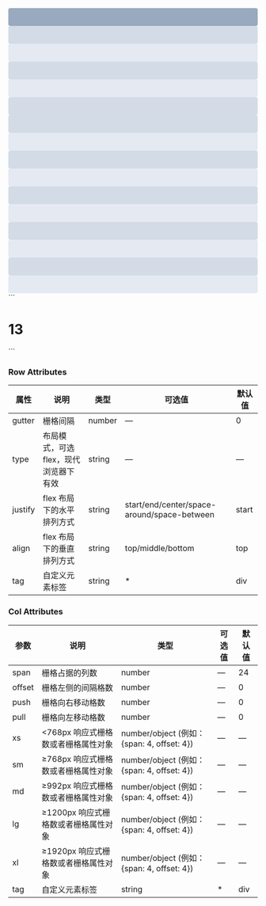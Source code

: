 <style lang="sass" scoped>
.el-row {
  margin-bottom: 20px;

  &:last-child {
    margin-bottom: 0;
  }

  &.mt20 {
    margin-bottom: -20px;

    .el-col {
      margin-bottom: 20px;
    }
  }
}

.bg-purple-dark {
  background: #99a9bf;
}
.bg-purple {
  background: #d3dce6;
}
.bg-purple-light {
  background: #e5e9f2;
}
.grid-content {
  border-radius: 4px;
  min-height: 36px;
}
.row-bg {
  padding: 10px 0;
  background-color: #f9fafc;
}
</style>
<code-demo-block>
<demo-block title="基本布局" desc="使用单一分栏创建基础的栅格布局。">
    <i-row>
        <i-col :span="24">
            <div class="grid-content bg-purple-dark"></div>
        </i-col>
    </i-row>
    <i-row>
        <i-col :span="12"><div class="grid-content bg-purple"></div></i-col>
        <i-col :span="12"><div class="grid-content bg-purple-light"></div></i-col>
    </i-row>
    <i-row>
        <i-col :span="8"><div class="grid-content bg-purple"></div></i-col>
        <i-col :span="8"><div class="grid-content bg-purple-light"></div></i-col>
        <i-col :span="8"><div class="grid-content bg-purple"></div></i-col>
    </i-row>
    <i-row>
        <i-col :span="6"><div class="grid-content bg-purple"></div></i-col>
        <i-col :span="6"><div class="grid-content bg-purple-light"></div></i-col>
        <i-col :span="6"><div class="grid-content bg-purple"></div></i-col>
        <i-col :span="6"><div class="grid-content bg-purple-light"></div></i-col>
    </i-row>
    <i-row>
        <i-col :span="4"><div class="grid-content bg-purple"></div></i-col>
        <i-col :span="4"><div class="grid-content bg-purple-light"></div></i-col>
        <i-col :span="4"><div class="grid-content bg-purple"></div></i-col>
        <i-col :span="4"><div class="grid-content bg-purple-light"></div></i-col>
        <i-col :span="4"><div class="grid-content bg-purple"></div></i-col>
        <i-col :span="4"><div class="grid-content bg-purple-light"></div></i-col>
    </i-row>
</demo-block>
<div slot="highlight">
```
<h1>13</h1>
```
</div>
</code-demo-block>

  ### Row Attributes
| 属性    | 说明                                  | 类型   | 可选值                                      | 默认值 |
| ------- | ------------------------------------- | ------ | ------------------------------------------- | ------ |
| gutter  | 栅格间隔                              | number | —                                          | 0      |
| type    | 布局模式，可选 flex，现代浏览器下有效 | string | —                                          | —     |
| justify | flex 布局下的水平排列方式             | string | start/end/center/space-around/space-between | start  |
| align   | flex 布局下的垂直排列方式             | string | top/middle/bottom                           | top    |
| tag     | 自定义元素标签                        | string | *                                           | div    |

### Col Attributes
| 参数   | 说明                                 | 类型                                        | 可选值 | 默认值 |
| ------ | ------------------------------------ | ------------------------------------------- | ------ | ------ |
| span   | 栅格占据的列数                       | number                                      | —     | 24     |
| offset | 栅格左侧的间隔格数                   | number                                      | —     | 0      |
| push   | 栅格向右移动格数                     | number                                      | —     | 0      |
| pull   | 栅格向左移动格数                     | number                                      | —     | 0      |
| xs     | <768px 响应式栅格数或者栅格属性对象  | number/object (例如： {span: 4, offset: 4}) | —     | —     |
| sm     | ≥768px 响应式栅格数或者栅格属性对象  | number/object (例如： {span: 4, offset: 4}) | —     | —     |
| md     | ≥992px 响应式栅格数或者栅格属性对象  | number/object (例如： {span: 4, offset: 4}) | —     | —     |
| lg     | ≥1200px 响应式栅格数或者栅格属性对象 | number/object (例如： {span: 4, offset: 4}) | —     | —     |
| xl     | ≥1920px 响应式栅格数或者栅格属性对象 | number/object (例如： {span: 4, offset: 4}) | —     | —     |
| tag    | 自定义元素标签                       | string                                      | *      | div    |

